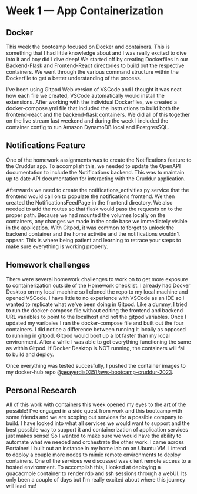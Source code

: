 # Week 1 — App Containerization

## Docker
This week the bootcamp focused on Docker and containers. This is something that I had little knowledge about and I was really excited to dive into it and boy did I dive deep! We started off by creating Dockerfiles in our Backend-Flask and Frontend-React directories to build out the respective containers. We went through the various command structure within the Dockerfile to get a better understanding of the process. 

I've been using Gitpod Web version of VSCode and I thought it was neat how each file we created, VSCode automatically would install the extensions. After working with the individual Dockerfiles, we created a docker-compose.yml file that included the instructions to build both the frontend-react and the backend-flask containers. We did all of this together on the live stream last weekend and during the week I included the container config to run Amazon DynamoDB local and PostgresSQL.

## Notifications Feature
One of the homework assignments was to create the Notifications feature to the Cruddur app. To accomplish this, we needed to update the OpenAPI documentation to include the Notifications backend. This was to maintain up to date API documentation for interacting with the Cruddur application.

Afterwards we need to create the notifications_activities.py service that the frontend would call on to populate the notifications frontend. We then created the NotificationsFeedPage in the frontend directory. We also needed to add the routes so that flask would pass the requests on to the proper path. Because we had mounted the volumes locally on the containers, any changes we made in the code base we immediately visible in the application. With Gitpod, it was common to forget to unlock the backend container and the home activitie and the notifications wouldn't appear. This is where being patient and learning to retrace your steps to make sure everything is working properly.

## Homework challenges
There were several homework challenges to work on to get more exposure to containerization outside of the Homework checklist. I already had Docker Desktop on my local machine so I cloned the repo to my local machine and opened VSCode. I have little to no experience with VSCode as an IDE so I wanted to replicate what we've been doing in Gitpod. Like a dummy, I tried to run the docker-compose file without editing the frontend and backend URL variables to point to the localhost and not the gitpod variables. Once I updated my varibales I ran the docker-compose file and built out the four containers. I did notice a difference between running it locally as opposed to running in gitpod. Gitpod would boot up a lot faster than my local environment. After a while I was able to get everything functioning the same as within Gitpod. If Docker Desktop is NOT running, the containers will fail to build and deploy.

Once everything was tested succesfully, I pushed the container images to my docker-hub repo @[aeayerdis0351/aws-bootcamp-cruddur-2023](https://hub.docker.com/r/aeayerdis0351/aws-bootcamp-cruddur-2023).

## Personal Research
All of this work with containers this week opened my eyes to the art of the possible! I've engaged in a side quest from work and this bootcamp with some friends and we are scoping out services for a possible company to build. I have looked into what all services we would want to support and the best possible way to support it and containerization of application services just makes sense! So I wanted to make sure we would have the ability to automate what we needed and orchestrate the other work. I came across Portainer! I built out an instance in my home lab on an Ubuntu VM. I intend to deploy a couple more nodes to mimic remote environments to deploy containers. One of the services we discussed was client remote access to a hosted environment. To accomplish this, I looked at deploying a guacacmole container to render rdp and ssh sessions through a webUI. Its only been a couple of days but I'm really excited about where this journey will lead me!

